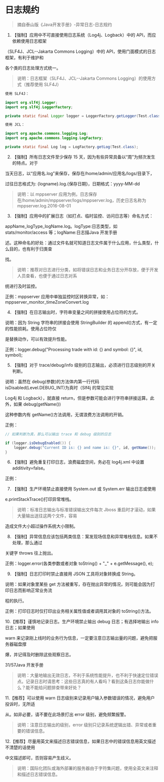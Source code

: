 # 日志规约

> 摘自泰山版《Java开发手册》-异常日志-日志规约

1. 【强制】应用中不可直接使用日志系统（Log4j、Logback）中的 API，而应依赖使用日志框架

（SLF4J、JCL--Jakarta Commons Logging）中的 API，使用门面模式的日志框架，有利于维护和

各个类的日志处理方式统一。

> 说明：日志框架（SLF4J、JCL--Jakarta Commons Logging）的使用方式（推荐使用 SLF4J）

```java 
使用 SLF4J：

import org.slf4j.Logger;
import org.slf4j.LoggerFactory;

private static final Logger logger = LoggerFactory.getLogger(Test.class);

使用 JCL：

import org.apache.commons.logging.Log;
import org.apache.commons.logging.LogFactory;

private static final Log log = LogFactory.getLog(Test.class);
```

2. 【强制】所有日志文件至少保存 15 天，因为有些异常具备以“周”为频次发生的特点。对于

当天日志，以“应用名.log”来保存，保存在/home/admin/应用名/logs/</font>目录下，

过往日志格式为: {logname}.log.{保存日期}，日期格式：yyyy-MM-dd

> 说明：以 mppserver 应用为例，日志保存在/home/admin/mppserver/logs/mppserver.log，历史日志名称为 mppserver.log.2016-08-01

3. 【强制】应用中的扩展日志（如打点、临时监控、访问日志等）命名方式：

appName_logType_logName.log。logType:日志类型，如 stats/monitor/access 等；logName:日志描Java 开发手册

述。这种命名的好处：通过文件名就可知道日志文件属于什么应用，什么类型，什么目的，也有利于归类查

找。

> 说明：推荐对日志进行分类，如将错误日志和业务日志分开存放，便于开发人员查看，也便于通过日志对系

统进行及时监控。

正例：mppserver 应用中单独监控时区转换异常，如：mppserver_monitor_timeZoneConvert.log

4. 【强制】在日志输出时，字符串变量之间的拼接使用占位符的方式。

说明：因为 String 字符串的拼接会使用 StringBuilder 的 append()方式，有一定的性能损耗。使用占位符仅

是替换动作，可以有效提升性能。

正例：logger.debug("Processing trade with id: {} and symbol: {}", id, symbol);

5. 【强制】对于 trace/debug/info 级别的日志输出，必须进行日志级别的开关判断。

说明：虽然在 debug(参数)的方法体内第一行代码 isDisabled(Level.DEBUG_INT)为真时（Slf4j 的常见实现

Log4j 和 Logback），就直接 return，但是参数可能会进行字符串拼接运算。此外，如果 debug(getName())

这种参数内有 getName()方法调用，无谓浪费方法调用的开销。

正例：

```java
// 如果判断为真，那么可以输出 trace 和 debug 级别的日志

if (logger.isDebugEnabled()) {
	logger.debug("Current ID is: {} and name is: {}", id, getName());
}
```



6. 【强制】避免重复打印日志，浪费磁盘空间，务必在 log4j.xml 中设置 additivity=false。

正例：<logger name="com.taobao.dubbo.config" additivity="false"> 

7. 【强制】生产环境禁止直接使用 System.out 或 System.err 输出日志或使用

e.printStackTrace()打印异常堆栈。

> 说明：标准日志输出与标准错误输出文件每次 Jboss 重启时才滚动，如果大量输出送往这两个文件，容易

造成文件大小超过操作系统大小限制。

8. 【强制】异常信息应该包括两类信息：案发现场信息和异常堆栈信息。如果不处理，那么通过

关键字 throws 往上抛出。

正例：logger.error(各类参数或者对象 toString() + "_" + e.getMessage(), e);

9. 【强制】日志打印时禁止直接用 JSON 工具将对象转换成 String。

说明：如果对象里某些 get 方法被重写，存在抛出异常的情况，则可能会因为打印日志而影响正常业务流

程的执行。

正例：打印日志时仅打印出业务相关属性值或者调用其对象的 toString()方法。

10.【推荐】谨慎地记录日志。生产环境禁止输出 debug 日志；有选择地输出 info 日志；如果使用

warn 来记录刚上线时的业务行为信息，一定要注意日志输出量的问题，避免把服务器磁盘撑

爆，并记得及时删除这些观察日志。

 31/57Java 开发手册

> 说明：大量地输出无效日志，不利于系统性能提升，也不利于快速定位错误点。记录日志时请思考：这些日志真的有人看吗？看到这条日志你能做什么？能不能给问题排查带来好处？

11.【推荐】可以使用 warn 日志级别来记录用户输入参数错误的情况，避免用户投诉时，无所适

从。如非必要，请不要在此场景打出 error 级别，避免频繁报警。

> 说明：注意日志输出的级别，error 级别只记录系统逻辑出错、异常或者重要的错误信息。

12.【推荐】尽量用英文来描述日志错误信息，如果日志中的错误信息用英文描述不清楚的话使用

中文描述即可，否则容易产生歧义。

> 说明：国际化团队或海外部署的服务器由于字符集问题，使用全英文来注释和描述日志错误信息。